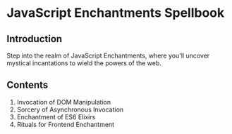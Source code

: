 # JavaScript Enchantments Spellbook

## Introduction
Step into the realm of JavaScript Enchantments, where you'll uncover mystical incantations to wield the powers of the web.

## Contents
1. Invocation of DOM Manipulation
2. Sorcery of Asynchronous Invocation
3. Enchantment of ES6 Elixirs
4. Rituals for Frontend Enchantment
